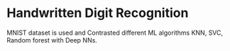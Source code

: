 # Handwritten Digit Recognition
MNIST dataset is used and Contrasted different ML algorithms KNN, SVC, Random forest with Deep NNs.

